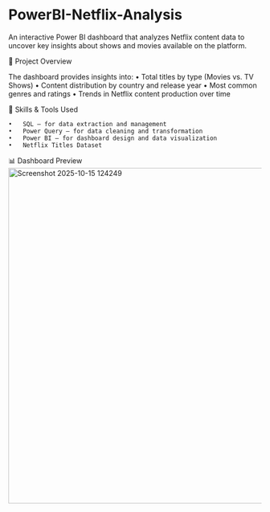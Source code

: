 # PowerBI-Netflix-Analysis
An interactive Power BI dashboard that analyzes Netflix content data to uncover key insights about shows and movies available on the platform.

🚀 Project Overview

The dashboard provides insights into:
	•	Total titles by type (Movies vs. TV Shows)
	•	Content distribution by country and release year
	•	Most common genres and ratings
	•	Trends in Netflix content production over time
  
  🧠 Skills & Tools Used
  
	•	SQL — for data extraction and management
	•	Power Query — for data cleaning and transformation
	•	Power BI — for dashboard design and data visualization
	•	Netflix Titles Dataset
  📊 Dashboard Preview
<img width="1364" height="668" alt="Screenshot 2025-10-15 124249" src="https://github.com/user-attachments/assets/77eba254-ecca-4332-af27-5303a7378a3b" />
